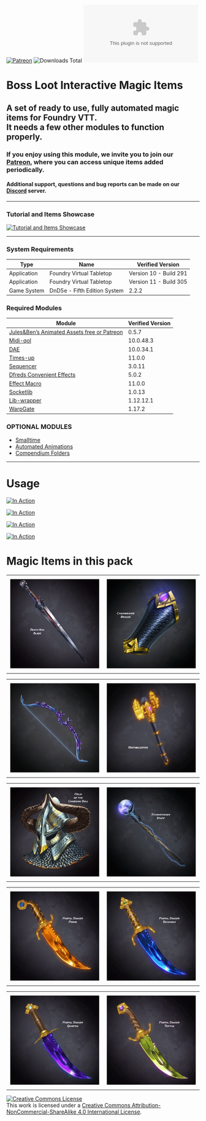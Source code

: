 [![Patreon](https://img.shields.io/badge/Pledge-Patreon-red)](https://patreon.com/BossLoot)
![Downloads Total](https://img.shields.io/github/downloads/boss-loot/Boss-Loot-Interactive-Magic-Items/total)
![Downloads Latest Version](https://img.shields.io/github/downloads/boss-loot/Boss-Loot-Interactive-Magic-Items/latest/boss-loot-magic-items-free.zip)

# Boss Loot Interactive Magic Items
A set of ready to use, fully automated magic items for Foundry VTT.<br>
It needs a few other modules to function properly.
---
### If you enjoy using this module, we invite you to join our [Patreon](https://www.patreon.com/BossLoot), where you can access unique items added periodically.

#### Additional support, questions and bug reports can be made on our [Discord](https://discord.gg/Cg8WEDbCua) server.
___
### Tutorial and Items Showcase

[![Tutorial and Items Showcase](http://img.youtube.com/vi/o42me4ZslnE/0.jpg)](https://www.youtube.com/watch?v=o42me4ZslnE)

___
### System Requirements
| Type | Name | Verified Version |
| --------------- | --------------- | --------------- |
| Application | Foundry Virtual Tabletop | Version 10 - Build 291 |
| Application | Foundry Virtual Tabletop | Version 11 - Build 305 |
| Game System | DnD5e - Fifth Edition System | 2.2.2 |

### Required Modules
| Module | Verified Version |
| --------------- | --------------- |
| [Jules&Ben’s Animated Assets free or Patreon](https://github.com/Jules-Bens-Aa/JB2A_DnD5e) | 0.5.7 |
| [Midi-qol](https://gitlab.com/tposney/midi-qol) | 10.0.48.3 |
| [DAE](https://gitlab.com/tposney/dae) | 10.0.34.1 |
| [Times-up](https://gitlab.com/tposney/times-up) | 11.0.0 |
| [Sequencer](https://github.com/fantasycalendar/FoundryVTT-Sequencer) | 3.0.11 |
| [Dfreds Convenient Effects](https://github.com/DFreds/dfreds-convenient-effects) | 5.0.2 |
| [Effect Macro](https://github.com/krbz999/effectmacro) | 11.0.0 |
| [Socketlib](https://github.com/manuelVo/foundryvtt-socketlib) | 1.0.13 |
| [Lib-wrapper](https://github.com/ruipin/fvtt-lib-wrapper) | 1.12.12.1 |
| [WarpGate](https://github.com/trioderegion/warpgate) | 1.17.2 |

### OPTIONAL MODULES
- [Smalltime](https://github.com/unsoluble/smalltime)
- [Automated Animations](https://github.com/otigon/automated-jb2a-animations)
- [Compendium Folders](https://github.com/earlSt1/vtt-compendium-folders)

___
# Usage


[![In Action](https://github.com/boss-loot/Boss-Loot-Interactive-Magic-Items/blob/main/artwork/000-logo/void-vortex.gif)](https://youtu.be/o42me4ZslnE)


[![In Action](https://github.com/boss-loot/Boss-Loot-Interactive-Magic-Items/blob/main/artwork/000-logo/death-kiss-blade.gif)](https://youtu.be/o42me4ZslnE)


[![In Action](https://github.com/boss-loot/Boss-Loot-Interactive-Magic-Items/blob/main/artwork/000-logo/helm-of-the-charging-bull.gif)](https://youtu.be/o42me4ZslnE)


[![In Action](https://github.com/boss-loot/Boss-Loot-Interactive-Magic-Items/blob/main/artwork/000-logo/chainweaver-bracer.gif)](https://youtu.be/o42me4ZslnE)


# Magic Items in this pack
<div id="image-table">
    <table>
	    <tr>
    	    <td style="padding:10px">
        	    <img src="https://github.com/boss-loot/Boss-Loot-Interactive-Magic-Items/blob/main/artwork/009-death-kiss-blade/art-animated-for-chat-death-kiss-blade.gif" width="320"/>
      	    </td>
            <td style="padding:10px">
            	    <img src="https://github.com/boss-loot/Boss-Loot-Interactive-Magic-Items/blob/main/artwork/003-chainweaver-bracer/art-animated-for-chat-chainweaver-bracer.gif" width="320"/>
            </td>
        </tr>
    </table>
</div>

<div id="image-table">
    <table>
	    <tr>
    	    <td style="padding:10px">
        	    <img src="https://github.com/boss-loot/Boss-Loot-Interactive-Magic-Items/blob/main/artwork/002-void-vortex/art-animated-for-chat-vortex-arrow.gif" width="320"/>
            </td>
            <td style="padding:10px">
            	    <img src="https://github.com/boss-loot/Boss-Loot-Interactive-Magic-Items/blob/main/artwork/007-destabilizator/art-animated-for-chat-destabilizator.gif" width="320"/>
            </td>
        </tr>
    </table>
</div>

<div id="image-table">
    <table>
            <td style="padding:10px">
            	    <img src="https://github.com/boss-loot/Boss-Loot-Interactive-Magic-Items/blob/main/artwork/011-helm-of-the-charging-bull/art-animated-for-chat-helm-of-the-charging-bull.gif" width="320"/>
            </td>
	    <td style="padding:10px">
            	    <img src="https://github.com/boss-loot/Boss-Loot-Interactive-Magic-Items/blob/main/artwork/005-stormforger/art-animated-for-chat-stormforger-staff.gif" width="320"/>
            </td>
        </tr>
    </table>
</div>

<div id="image-table">
    <table>
	    <tr>
    	    <td style="padding:10px">
        	    <img src="https://github.com/boss-loot/Boss-Loot-Interactive-Magic-Items/blob/main/artwork/006-portal-daggers/art-animated-for-chat-portal-dagger-prime.gif" width="320"/>
            </td>
            <td style="padding:10px">
            	    <img src="https://github.com/boss-loot/Boss-Loot-Interactive-Magic-Items/blob/main/artwork/006-portal-daggers/art-animated-for-chat-portal-dagger-secundus.gif" width="320"/>
            </td>
        </tr>
    </table>
</div>

<div id="image-table">
    <table>
	    <tr>
    	    <td style="padding:10px">
        	    <img src="https://github.com/boss-loot/Boss-Loot-Interactive-Magic-Items/blob/main/artwork/006-portal-daggers/art-animated-for-chat-portal-dagger-quartus.gif" width="320"/>
            </td>
	    <td style="padding:10px">
            	    <img src="https://github.com/boss-loot/Boss-Loot-Interactive-Magic-Items/blob/main/artwork/006-portal-daggers/art-animated-for-chat-portal-dagger-tertius.gif" width="320"/>
            </td>
        </tr>
    </table>
</div>

<a rel="license" href="http://creativecommons.org/licenses/by-nc-sa/4.0/"><img alt="Creative Commons License" style="border-width:0" src="https://i.creativecommons.org/l/by-nc-sa/4.0/88x31.png" /></a><br />This work is licensed under a <a rel="license" href="http://creativecommons.org/licenses/by-nc-sa/4.0/">Creative Commons Attribution-NonCommercial-ShareAlike 4.0 International License</a>.
